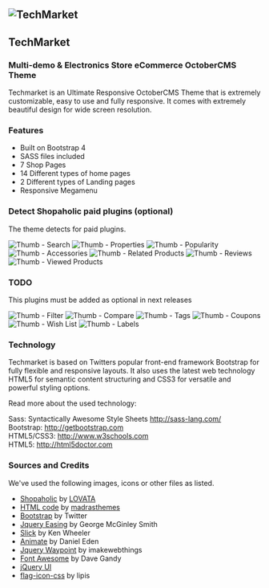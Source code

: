 ![TechMarket](https://i.imgur.com/2pNzJ6e.png)
----------  
  
## TechMarket  
### Multi-demo & Electronics Store eCommerce OctoberCMS Theme  
Techmarket is an Ultimate Responsive OctoberCMS Theme that is extremely customizable, easy to use and fully responsive. It comes with extremely beautiful design for wide screen resolution.  
  
### Features  
  
 - Built on Bootstrap 4  
 - SASS files included  
 - 7 Shop Pages  
 - 14 Different types of home pages  
 - 2 Different types of Landing pages  
 - Responsive Megamenu  
  
### Detect Shopaholic paid plugins (optional)  
The theme detects for paid plugins.  
  
![Thumb - Search](http://octobercms.com/storage/app/uploads/public/5a8/fdf/b43/5a8fdfb436a21181464453.png)
![Thumb - Properties](http://octobercms.com/storage/app/uploads/public/5a2/7ab/bac/5a27abbac5d46721795468.png)
![Thumb - Popularity](http://octobercms.com/storage/app/uploads/public/5aa/a33/c4c/5aaa33c4c120a189686738.png)
![Thumb - Accessories](http://octobercms.com/storage/app/uploads/public/5aa/a34/ad0/5aaa34ad0ce8d130588042.png)
![Thumb - Related Products](http://octobercms.com/storage/app/uploads/public/5a7/6f8/c63/5a76f8c636237430372287.png)
![Thumb - Reviews](http://octobercms.com/storage/app/uploads/public/5a7/5d1/319/5a75d1319d016102304425.png)
![Thumb - Viewed Products](http://octobercms.com/storage/app/uploads/public/5ab/261/2a5/5ab2612a5a740717075593.png)
  
  
### TODO  
This plugins must be added as optional in next releases  

![Thumb - Filter](http://octobercms.com/storage/app/uploads/public/5aa/a34/75d/5aaa3475d116d396856315.png)
![Thumb - Compare](http://octobercms.com/storage/app/uploads/public/5aa/816/672/5aa81667259d2791101102.png)
![Thumb - Tags](http://octobercms.com/storage/app/uploads/public/5aa/a33/7f4/5aaa337f4eaa9620896170.png)
![Thumb - Coupons](https://d2f5cg397c40hu.cloudfront.net/storage/app/uploads/public/optimized/local/3bf/124/6ec3bf1246ece48edd874f3c7c09a33331c.png)
![Thumb - Wish List](https://d2f5cg397c40hu.cloudfront.net/storage/app/uploads/public/optimized/local/9c8/825/93c9c882593c9216a33f876627a8eef73d7.png)
![Thumb - Labels](https://d2f5cg397c40hu.cloudfront.net/storage/app/uploads/public/optimized/local/e26/08f/530e2608f5308e0909d2ba33c296f5acce4.png)
  
  
### Technology  
Techmarket is based on Twitters popular front-end framework Bootstrap for fully flexible and responsive layouts. It also uses the latest web technology HTML5 for semantic content structuring and CSS3 for versatile and powerful styling options.  
  
Read more about the used technology:  
  
Sass: Syntactically Awesome Style Sheets http://sass-lang.com/    
Bootstrap: http://getbootstrap.com    
HTML5/CSS3: http://www.w3schools.com    
HTML5: http://html5doctor.com    
  
### Sources and Credits  
We've used the following images, icons or other files as listed.  
  
 - [Shopaholic](https://octobercms.com/plugin/lovata-shopaholic) by [LOVATA](https://octobercms.com/author/Lovata)  
 - [HTML code](https://themeforest.net/item/techmarket-multidemo-electronics-store-html-template/20977771) by [madrasthemes](https://themeforest.net/user/madrasthemes)   
 - [Bootstrap](http://getbootstrap.com/) by Twitter  
 - [Jquery Easing](http://gsgd.co.uk/sandbox/jquery/easing/) by George McGinley Smith  
 - [Slick](http://kenwheeler.github.io/slick/) by Ken Wheeler   
 - [Animate](http://daneden.me/animate) by Daniel Eden   
 - [Jquery Waypoint](https://github.com/imakewebthings/waypoints) by imakewebthings   
 - [Font Awesome](http://fontawesome.io/) by Dave Gandy  
 - [jQuery UI](http://jqueryui.com/)  
 - [flag-icon-css](https://github.com/lipis/flag-icon-css) by lipis


